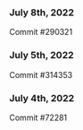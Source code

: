 ### July 8th, 2022

Commit #290321

### July 5th, 2022

Commit #314353


### July 4th, 2022

Commit #72281
